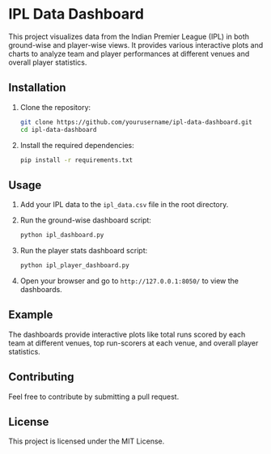 # IPL Data Dashboard

This project visualizes data from the Indian Premier League (IPL) in both ground-wise and player-wise views. It provides various interactive plots and charts to analyze team and player performances at different venues and overall player statistics.

## Installation

1. Clone the repository:
    ```sh
    git clone https://github.com/yourusername/ipl-data-dashboard.git
    cd ipl-data-dashboard
    ```

2. Install the required dependencies:
    ```sh
    pip install -r requirements.txt
    ```

## Usage

1. Add your IPL data to the `ipl_data.csv` file in the root directory.

2. Run the ground-wise dashboard script:
    ```sh
    python ipl_dashboard.py
    ```

3. Run the player stats dashboard script:
    ```sh
    python ipl_player_dashboard.py
    ```

4. Open your browser and go to `http://127.0.0.1:8050/` to view the dashboards.

## Example

The dashboards provide interactive plots like total runs scored by each team at different venues, top run-scorers at each venue, and overall player statistics.

## Contributing

Feel free to contribute by submitting a pull request.

## License

This project is licensed under the MIT License.